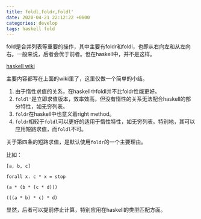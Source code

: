 ```yaml
---
title: foldl,foldr,foldl'
date: 2020-04-21 22:12:22 +0800
categories: develop
tags: haskell fold
---
```


fold是合并列表等重要的操作，其中主要有foldr和foldl，也即从右向左和从左向右。一般来说，后者会优于前者。但在haskell中，并不是这样。

<!-- more -->

[haskell wiki](https://wiki.haskell.org/Foldr_Foldl_Foldl%27)

主要内容都写在上面的wiki里了，这里仅做一个简单的小结。

1. 由于惰性求值的关系，在haskell中foldl并不比foldr性能更好。
2. `foldl'`是立即求值版本，效率效高，但没有惰性的关系无法配合haskell的部分特性，如无穷列表。
3. `foldr`在haskell中也意义着right method。
4. `foldr`相较于`foldl`可以更好的适用于惰性特性，如无穷列表。特别地，其可以应用短路求值，而`foldl`不可。

关于第四条的短路求值，是默认使用`foldr`的一个主要理由。

比如：

```
[a, b, c]

forall x. c * x = stop

(a * (b * (c * d)))

(((a * b) * c) * d)
```

显然，后者可以提前停止计算，特别应用在haskell的类型匹配方面。
